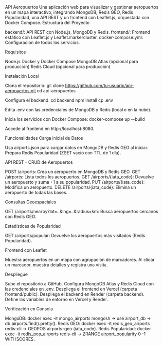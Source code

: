 API Aeropuertos
Una aplicación web para visualizar y gestionar aeropuertos en un mapa interactivo, integrando MongoDB, Redis GEO, Redis Popularidad, una API REST y un frontend con Leaflet.js, orquestada con Docker Compose.
Estructura del Proyecto

backend/: API REST con Node.js, MongoDB y Redis.
frontend/: Frontend estático con Leaflet.js y Leaflet.markercluster.
docker-compose.yml: Configuración de todos los servicios.

Requisitos

Node.js
Docker y Docker Compose
MongoDB Atlas (opcional para producción)
Redis Cloud (opcional para producción)

Instalación Local

Clona el repositorio:
git clone https://github.com/tu-usuario/api-aeropuertos.git
cd api-aeropuertos


Configura el backend:
cd backend
npm install
cp .env

Edita .env con las credenciales de MongoDB y Redis (local o en la nube).

Inicia los servicios con Docker Compose:
docker-compose up --build


Accede al frontend en http://localhost:8080.


Funcionalidades
Carga Inicial de Datos

Usa airports.json para cargar datos en MongoDB y Redis GEO al iniciar.
Prepara Redis Popularidad (ZSET vacío con TTL de 1 día).

API REST - CRUD de Aeropuertos

POST /airports: Crea un aeropuerto en MongoDB y Redis GEO.
GET /airports: Lista todos los aeropuertos.
GET /airports/{iata_code}: Devuelve un aeropuerto y suma +1 a su popularidad.
PUT /airports/{iata_code}: Modifica un aeropuerto.
DELETE /airports/{iata_code}: Elimina un aeropuerto de todas las bases.

Consultas Geoespaciales

GET /airports/nearby?lat=..&lng=..&radius=km: Busca aeropuertos cercanos con Redis GEO.

Estadísticas de Popularidad

GET /airports/popular: Devuelve los aeropuertos más visitados (Redis Popularidad).

Frontend con Leaflet

Muestra aeropuertos en un mapa con agrupación de marcadores.
Al clicar un marcador, muestra detalles y registra una visita.

Despliegue

Sube el repositorio a GitHub.
Configura MongoDB Atlas y Redis Cloud con las credenciales en .env.
Despliega el frontend en Vercel (carpeta frontend/public).
Despliega el backend en Render (carpeta backend).
Define las variables de entorno en Vercel y Render.

Verificación en Consola

MongoDB: docker exec -it mongo_airports mongosh → use airport_db → db.airports.find().pretty().
Redis GEO: docker exec -it redis_geo_airports redis-cli → GEOPOS airports-geo {iata_code}.
Redis Popularidad: docker exec -it redis_pop_airports redis-cli → ZRANGE airport_popularity 0 -1 WITHSCORES.


